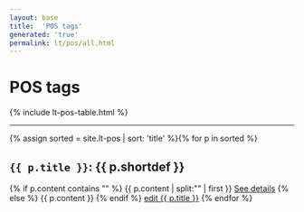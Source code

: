 ```yaml
---
layout: base
title:  'POS tags'
generated: 'true'
permalink: lt/pos/all.html
---
```


# POS tags

{% include lt-pos-table.html %}

----------

{% assign sorted = site.lt-pos | sort: 'title' %}{% for p in sorted %}
<a id="al-lt-pos/{{ p.title }}" class="al-dest"/>
<h2><code>{{ p.title }}</code>: {{ p.shortdef }}</h2>
{% if p.content contains "<!--details-->" %}    
{{ p.content | split:"<!--details-->" | first }}
<a href="{{ p.title }}" class="al-doc">See details</a>
{% else %}
{{ p.content }}
{% endif %}
<a href="{{ site.git_edit }}/{% if p.collection %}{{ p.relative_path }}{% else %}{{ p.path }}{% endif %}" target="#">edit {{ p.title }}</a>
{% endfor %}
